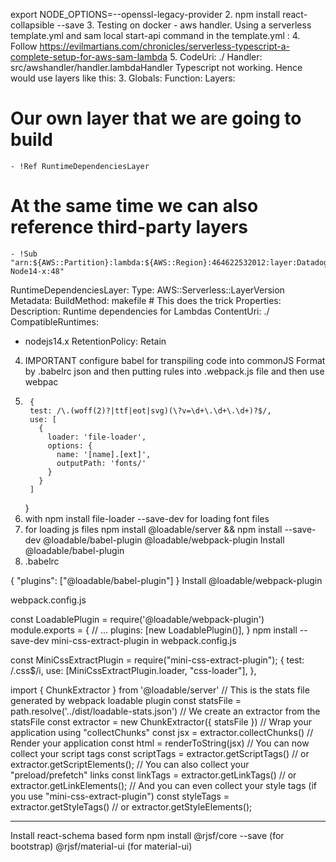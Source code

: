 export NODE_OPTIONS=--openssl-legacy-provider
2. npm install react-collapsible --save
3. Testing on docker - aws handler. Using a serverless template.yml
and sam local start-api command
in the template.yml :
4. Follow https://evilmartians.com/chronicles/serverless-typescript-a-complete-setup-for-aws-sam-lambda
5. 
CodeUri: ./
Handler: src/awshandler/handler.lambdaHandler
Typescript not working. Hence would use layers
like this:
3. Globals:
   Function:
   Layers:
   # Our own layer that we are going to build
    - !Ref RuntimeDependenciesLayer
   # At the same time we can also reference third-party layers
    - !Sub "arn:${AWS::Partition}:lambda:${AWS::Region}:464622532012:layer:Datadog-Node14-x:48"

RuntimeDependenciesLayer:
Type: AWS::Serverless::LayerVersion
Metadata:
BuildMethod: makefile # This does the trick
Properties:
Description: Runtime dependencies for Lambdas
ContentUri: ./
CompatibleRuntimes:
- nodejs14.x
RetentionPolicy: Retain

4. IMPORTANT
 configure babel for transpiling code into commonJS Format by .babelrc json and then putting
 rules into .webpack.js file and then use webpac
5.      {
        test: /\.(woff(2)?|ttf|eot|svg)(\?v=\d+\.\d+\.\d+)?$/,
        use: [
          {
            loader: 'file-loader',
            options: {
              name: '[name].[ext]',
              outputPath: 'fonts/'
            }
          }
        ]
   }
6. with npm install file-loader --save-dev
for loading font files
7. for loading js files
   npm install @loadable/server && npm install --save-dev @loadable/babel-plugin @loadable/webpack-plugin
   Install @loadable/babel-plugin
8. .babelrc

{
"plugins": ["@loadable/babel-plugin"]
}
Install @loadable/webpack-plugin

webpack.config.js

const LoadablePlugin = require('@loadable/webpack-plugin')
module.exports = {
// ...
plugins: [new LoadablePlugin()],
}
npm install --save-dev mini-css-extract-plugin
in webpack.config.js

const MiniCssExtractPlugin = require("mini-css-extract-plugin");
{
test: /\.css$/i,
use: [MiniCssExtractPlugin.loader, "css-loader"],
},

import { ChunkExtractor } from '@loadable/server'
// This is the stats file generated by webpack loadable plugin
const statsFile = path.resolve('../dist/loadable-stats.json')
// We create an extractor from the statsFile
const extractor = new ChunkExtractor({ statsFile })
// Wrap your application using "collectChunks"
const jsx = extractor.collectChunks(<YourApp />)
// Render your application
const html = renderToString(jsx)
// You can now collect your script tags
const scriptTags = extractor.getScriptTags() // or extractor.getScriptElements();
// You can also collect your "preload/prefetch" links
const linkTags = extractor.getLinkTags() // or extractor.getLinkElements();
// And you can even collect your style tags (if you use "mini-css-extract-plugin")
const styleTags = extractor.getStyleTags() // or extractor.getStyleElements();

-----
Install react-schema based form
npm install @rjsf/core --save (for bootstrap)
@rjsf/material-ui (for material-ui)
